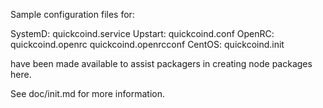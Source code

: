 Sample configuration files for:

SystemD: quickcoind.service
Upstart: quickcoind.conf
OpenRC:  quickcoind.openrc
         quickcoind.openrcconf
CentOS:  quickcoind.init

have been made available to assist packagers in creating node packages here.

See doc/init.md for more information.
